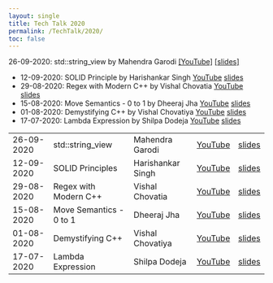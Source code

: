 ```yaml
---
layout: single
title: Tech Talk 2020
permalink: /TechTalk/2020/
toc: false
---
```

26-09-2020: std::string_view by Mahendra Garodi [[YouTube]](https://youtu.be/xJ7Y5zdBi8U) [[slides]](https://github.com/CppIndia-UserGroup/CppIndia-SessionDocuments/tree/master/26-09-2020)
- 12-09-2020: SOLID Principle by Harishankar Singh [YouTube](https://youtu.be/fda77bHlOmk) [slides](https://github.com/CppIndia-UserGroup/CppIndia-SessionDocuments/blob/master/12-09-2020)
- 29-08-2020: Regex with Modern C++ by Vishal Chovatia [YouTube](https://youtu.be/OXPALxWVbCA) [slides](https://github.com/CppIndia-UserGroup/CppIndia-SessionDocuments/tree/master/29-08-2020)
- 15-08-2020: Move Semantics - 0 to 1 by Dheeraj Jha [YouTube](https://youtu.be/QH_9CBKoDTA) [slides](https://github.com/CppIndia-UserGroup/CppIndia-SessionDocuments/tree/master/15-08-2020)
- 01-08-2020: Demystifying C++ by Vishal Chovatiya [YouTube](https://youtu.be/Ev65lLpns7I) [slides](https://github.com/CppIndia-UserGroup/CppIndia-SessionDocuments/blob/master/01-08-2020)
- 17-07-2020: Lambda Expression by Shilpa Dodeja [YouTube](https://youtu.be/p6nCp-mx3Lk) [slides](https://github.com/CppIndia-UserGroup/CppIndia-SessionDocuments/blob/master/17-07-2020)

|   |   |   |   |   |
|---|---|---|---|---|
| 26-09-2020 | std::string_view | Mahendra Garodi | [YouTube](https://youtu.be/xJ7Y5zdBi8U) | [slides](https://github.com/CppIndia-UserGroup/CppIndia-SessionDocuments/tree/master/26-09-2020) |
| 12-09-2020 | SOLID Principles | Harishankar Singh | [YouTube](https://youtu.be/fda77bHlOmk) | [slides](https://github.com/CppIndia-UserGroup/CppIndia-SessionDocuments/blob/master/12-09-2020) |
| 29-08-2020 | Regex with Modern C++ | Vishal Chovatia | [YouTube](https://youtu.be/OXPALxWVbCA) | [slides](https://github.com/CppIndia-UserGroup/CppIndia-SessionDocuments/tree/master/29-08-2020) |
| 15-08-2020 | Move Semantics - 0 to 1 | Dheeraj Jha | [YouTube](https://youtu.be/QH_9CBKoDTA) | [slides](https://github.com/CppIndia-UserGroup/CppIndia-SessionDocuments/tree/master/15-08-2020) |
| 01-08-2020 | Demystifying C++ | Vishal Chovatiya | [YouTube](https://youtu.be/Ev65lLpns7I) | [slides](https://github.com/CppIndia-UserGroup/CppIndia-SessionDocuments/blob/master/01-08-2020) |
| 17-07-2020 | Lambda Expression | Shilpa Dodeja | [YouTube](https://youtu.be/p6nCp-mx3Lk) | [slides](https://github.com/CppIndia-UserGroup/CppIndia-SessionDocuments/blob/master/17-07-2020) |
